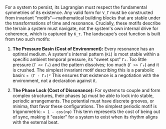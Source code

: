 For a system to persist, its Lagrangian must respect the fundamental symmetries of its existence. Any valid form for `V_Γ` must be constructed from invariant "motifs"—mathematical building blocks that are stable under the transformations of time and resonance. Crucially, these motifs describe the terrain a system must navigate, not the system's own internal drive for coherence, which is captured by `K_τ`. The landscape's cost function is built from two such motifs:

1.  **The Pressure Basin (Cost of Environment):** Every resonance has an optimal medium. A system's internal pattern (`Ki`) is most stable within a specific ambient temporal pressure, its "sweet spot" `Γ₀`. Too little pressure (`Γ << Γ₀`) and the pattern dissolves; too much (`Γ >> Γ₀`) and it is crushed. The simplest invariant motif describing this is a parabolic basin:
    `∝ (Γ - Γ₀)²`
    This ensures that existence is a negotiation with the environment, not a declaration against it.

2.  **The Phase Lock (Cost of Dissonance):** For systems to couple and form complex structures, their phases (`φ`) must be able to lock into stable, periodic arrangements. The potential must have discrete grooves, or minima, that favor these configurations. The simplest periodic motif is trigonometric:
    `∝ 1 - cos(nφ)`
    This term represents the cost of being out of sync, making it "easier" for a system to exist when its rhythm aligns with the external beat.